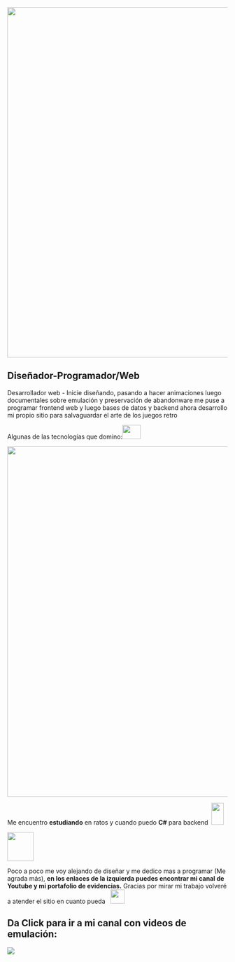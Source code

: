 <div>
 <img src= "https://lh3.googleusercontent.com/53o9e47QjbEUzYRtHA4cpTEHV9QF_lrVvisu_ckeaZpTV-iKB3qpbgJn3JdnD6P8pfynWtK1mhllzvnjkihnuR75r5YGJbCfN4plEVfA7ZALyPO5wOZIGQCqRyDjSQZcrqg99rSMceJnbWTd9jYv69jRRcbKOBtjN4qEjVcdF18LLYHeNxFVFDdLoTJl4lFk8nhPu0KH-4zvdLdhZQ_MqF7jW30WuxIErXBRWTBH0sLjzBzgzrLaLp1pQORS-LrVZVCnI1mm8vm4qFd3xSfYC7GkViAxdWpJ6ri6sxGHbDUNRIT15fqsZTIgYgbGsRN-cqrKcqNlT7rk2zPFM0rf74tIZJrZImu1nsBDaFQ88CBqsPe2sBCgh186VlXrKrU-3Hy5pkhgL-9VdmOG6f6z-aYOrMxCis6jFOUNlljdbxZYTDXsUoqFzHPeuSd0ajPL5mrQm-haSKYBvSDhXmLMbR16iyYgdqL5-OPDd_Y9tS9a2_QNrQAL9AAkEiUxQwEf8LUiA6QmNmqdsPVuAptbEo1ocA8QVLC_3D-OXn-8_InX8wp9Z0-zDzfevWYD7fxa8q-8d5kBOaZnR-z4xS-r61g3wsvy6QATJo6gByyyA0H7mjwK-SqyJSPrl6zjdmw6n5B30m_SDKN1GbBjjTMFOQpOcGfW-gCbXvLJ3OUAIIzSCbeuGrJwit4wN1oTi7Q6zhIuQG0StbmR36XrBGqVNU5BPcIpjX-0S323YdX7QdAHct1z6DVfbJqtTce2l80jUC34qrUh5d0W_uECoDko-wHjR2e4wPVjgVeCP-0uP4XrJ60yLTlINghvfr4QBTW9P3q6Xz-TQf0zX1BjCZ4-2jGu-o_ECPFD0bEolEmGdwWwOPgeYot8p4xmSLK5ODFpfcxhmF50_FCJ89NcBC4gQfqiufd6k0iAVUb_ZXvv2UEacCAn=w1280-h640-no?authuser=0" width=800 />
 
 <h2>Diseñador-Programador/Web</h2>
 
 <p>Desarrollador web - Inicie diseñando, pasando a hacer animaciones luego documentales sobre emulación y preservación de abandonware me puse a programar frontend web y luego bases de datos y backend ahora desarrollo mi propio sitio para salvaguardar el arte de los juegos retro</p>
 
 <p>Algunas de las tecnologías que domino:<img src ="https://lh3.googleusercontent.com/3i5WhcLLqhcd6I--MkaQ3PaGeUlb3MfXO5idIirohmb-9_HfE_gflLXaE6mRM9qSq6jWHcsMSi9IHWfND_Wur6qTJWUl4axqVb6KrgiNNnq0bqpp8FboGHLpc3ucff586r5v9px1FfrcfpaTp0agosXcO3ljIljbgzNyiT13MZljn9HYq5V7-YHVwKRNJr97ToaRFYyGxEN9OKLT9MQoNpm7IGBcrC1G-JabBU77R9-4OqQ81LNxr2IK9B9wFNebN7hpV-ECiUt3z-TQcD8aQNQseMidJjVWVd2IgTq6HfHpHGhXW25D1a4psFADAUJAmQpBvSLHysylABRLix-g_sSQDkrmYMA51fDZ2A1pTdvH8BTQjqi1KsbRKYxYKrVBIV7mNdtG_ZTA5DdQngEY9a5QnQYrh6O2ETL1e6tZDpF8o99k22B78rg-PbqEGSTPnY-6_5njVlVI_tfQG0oEX5xuk4O1hA6C3UNDiM01NTN1Can10n0za1DMl3cV3Inck3BoFHrty7JEq2fKB86kRyu-JtcBmZE4KHOhefei7pljpU4-NXqUHt64XltmKyDm_M-Nbt_0SsG6Evii_WAAVMXSZUAm7LmKQtz51O4LHFF2dNkVV7EPEpRI-x-LmpxHN4mxj_HvgxRdHpSgDqV2kUCHrQGZSArPFTZivwiJTbGqVLgZb13bCijxj3rpJSME4wqviBLPMkDzXaUg6ndrlcdfQ3dbGAbdvOprLDv4P6g6eTLUJy4HSSaXxLX5dwqVykEnBBF_b5CVUIrRypubEqepeSIjfO48nFtzxuqwESRinw8R5AIgdtwMiVcripO9F2YNgyi20b2nqg8S-DRtZCw1ygW0OCHw52jGY7Ae7Ud5B9peosTQXhzQETmAnx5MJvw2voRZAYTW-NJooiSGMnOaXzIJPDbtkYEo8wW1zJhj1neF=w506-h407-no?authuser=0" width=42 height=32/> </p>
<img src="https://lh3.googleusercontent.com/7JTRjryYel67Lzwq4EMJkpa__rRdoe6dC75nMPmt7qR1pvJY83xt2HV8Q_p-LkmMoc8FTKphrPoh3Pf0k0pUiu1DB8NTY0Ye7TQGyMgFET_GlDKa_aiawlEt9aPBjH8uckzuohpPad2CK523ZO4E9PREehfQNN5Ugzbbg2sdkqp96sKjoJk1RVdRWDhohnbddeZtFNK3ByCbzYOq3iUxe3DKPijPFjjK1FmTVYLytzDM93JuNqsNxpCvvsmtJBsZOiblPokR4g2Ge3qfE7y8FnIbu1KK9filGVY5G9rgMlUzPqntMcqGRS8eJkHNQM9x4DaNw98J0heXPMIcK8RH7iixBnu08oXl9jWds1LYBrN16gNFP1ZC8YphqOwiTjL5jaHtVh8m0Aw8-U0S-pVT0hmbzGyTDFmqkZK_bbKKg3WTGqE72imI0oqhC0wLYKKfTFsf5EaqSO6IUuqEn6lNPVcEIFsK98LlNi6_2zE2UOHGEjDPWC146TRHtoqcxP8NbsE2rpADB1RqFqZJ2Aq7k_OdVNR_plXJKAMNF7A7yfKUlJX6ng9utGgLQ4r5cRaOwIeRoxuxXmq07yfDMIRhA1xVwiAxuvs7Om4Ypoeels9QHDE6qWnMsXm32qgAQptFfLeIq6WEOojOdh1d48gnQy6dR8mmlrwyArKPYTu4aZTOGihXKB36j2yAnJNnAic_Hgu22mvn6OPBmYgYclrgDvTCsINqbqn_gRq7bYzBB6ZUqLt-Y897CFzdm3RQ-exh8wTPzWt6D2_ZGQkKLvhmXT93RREY8vPy3fqi_EdFKY6iMn-50AYbpL6QRbJha5NOxHqzLT6PcV4mF_ecRZ-_diKn2bvta08PcwzlcXct2-IuAEg5W6Dve0rT0LABqsYAxZVj-IU50YdJ_hOwfClKNzUnXp0F3N-kwe7yG5ncLb_jGbb0=w1600-h120-no?authuser=0" width=800 />
 
 
 <p>Me encuentro <strong>estudiando</strong> en ratos y cuando puedo <strong>C#</strong> para backend &nbsp<img src="https://lh3.googleusercontent.com/CzeHUVAL7mvbKRasqQFps02PboS9KGGgAZI6AgNCRYwQIat8OCZa8U2S4FOWpobFoFlXrBiw1zBJDaScaxK15cy8zXMOYSgS3xoF-_KJ0Ax5w3o2K425zXd9ryoDoYYTVRM_xqLEm6UnWHJ8B21A0bHbkx1APnOMYVR8mL2f_OVx5SYvJpcp_AGSxV_wnZooQF96Vlb77AtDsianySALnDupQpSv_3pCeGV7IzvgPPkJxFDUoFSehl6AkaMqMh7lIdyqKJjqxw2eM34Kf7z1Rk3kyccr9Pz3UiBXPM8ZealbCxOEfSWaGn-I8qRwBKmFX2Zh2GjT-ef5Wwfx9_qgCjxcmS_v0o4bFwVvfn2TclpQ3Od_Tarzx28aeBukIqWRT_jcKgBhZoRexXJ7H3__RWGb-T8ZottQAcLyPpTLdxBhmdX0RSQKJwmEqZ0eMMyTXP-fLQHMxPETp0jMYZ0RKKutiTl037fC6gQ5-fyCCSnEkkk66JS6K9E6lwMDiFmLxqRMSholin3_C_ZHQOznx6kXnbil-Up53drbbjbN18PNjgfNAInim6Y6mPkZarXXrL6NwuZqJ0418sLcxSfNFPNKfO5XkIeyeiMhzzuiyxxJDkC96zhjYD5AvXypEQZdIgGhf3IrO-Urhn6tAUchR0U6dNgIoxR6JJqvjmLM3gTozhJPDNiIuLma42KSbP4Txoc7Wvx-XIKgGdKGw1PDuiyW-WTxFcBlbEnWiNachzf6mut8JwAA1q1wHdlN-0XhsaWOBjZgy2LU4sk7j58x1iyDJdNEdk-syCz2DcXzIiVd8g6CCLdFI7T3dw7bFIcalP9zcf72XsEtw10PCq1En3lRnDw1lrT6_BrkQTwX6vuJr_J1LmyfpcbmqIQR0jLVvO2flI_MiYSV22FpgTF7o_VqC7Yec__m0dZke7JMDsOpFLzo=w280-h508-no?authuser=0" width=28 height=50/></p>
 
 <img src ="https://lh3.googleusercontent.com/dikpmcJ0zTrmu6D7D98QOUP7YU0M25QovTkjeewaBmd6mXIh99o_-LRusA78U82hI7d7lP4GDNNFJL0NUawMO9E2xoNNlMewAIz4r_uMmhNLGYISv5we9DEkMRXPB-EJ2z-lsr0Yc5gvgBcNwLzYJkyiyIJM9plKw5SN98MB3YO_FNxccUwYNDjSuVM7aQ1ePoOPcgvgtf439WobPhKSqlWCb2HJGC0CxzCt2uJ0HioMjyZJAr41cyIgodAbV6MiLHpXZQf6fpPODu1q6w8FMyFI3cRCZi-rqhm6P9j3M9LfNzo40sMqYRpR2g1qARdke7XUpEGJexYpmnxP9mLX_gjFOpELaMVgF4emBWaEM6FBsRV8KWoQHx-B6X3pegXZQbpUQSmQKfgB5LLhMZ1-8TxBAsk14NSG1SxXWJJ0bhd0Dh3o1Rf6rO6VlLkbfMiunVeDKp444TGDTmdHd4mCF5rFyxyjrL3ytUUCf7rCDRkW58VkKHhRivP5mZM6RvhJBwy6jGTtKmSB0TRYZvKmYCmmFXjMVbSlib2xFtWpxSD1eEfm1zScVH8gOIu6LctyFlg8PsJfUFOr-xLE7P8VFZEvbzmWz4B7AbmFnwV6ox6dEjeo4HCZRTRtxXEbxhIKGFAL2wN5YhFPfierwwijH2ruprOgBouKh84r_hNZt8s7E4B7LPE5S2TxiO6NtdZ2-koXVR8VQRoc3duBHUxHAFJv68X-wRgTFHZPFXwe2XZXcf4fzI4C19UIS8SE21BDOSxrLIDG6ChvtJ0-Lba9yu4byQdNlyKjEG7DbZEVHBNIh4QHmVwXGzPcX3LnmeJqs0eB8Y0e7hSdk6iVoOfSjLCCHn0RxsMuqT6qDpMOYleMKvJsAGxpcrTjNXZGygrTT0m3DEgM3Ls_NslTZsliy2eImJ5NUPeNJz-vXjjRMuHaFtu4=w108-h125-no?authuser=0" width=60 height=66 /> 
 
 
 <p>Poco a poco me voy alejando de diseñar y me dedico mas a programar (Me agrada más), <strong>en los enlaces de la izquierda puedes encontrar mi canal de Youtube y mi portafolio de evidencias.</strong> Gracias por mirar mi trabajo volveré a atender el sitio en cuanto pueda &nbsp <img src="https://lh3.googleusercontent.com/bbwurHtdVNmSh6xNSQv9jmVP9TON98ip8pF4nN3IUJska-jbBCzQUmmQuRxCl1Sjh9pU71yy-JAqxwozEByPaek9QABSZ2ZcTEwPRCQAfT63_6PvE6fW4eQZxZYLg3imZilQfU0BP6t5118Yon_vtzOythyWvcqA-IiDzL8y2G3KihMSPQU6oUnthNAUjb8Xz3VOblfasLh0tGdgZ5Mi_40a0wOIUWe4Zg5Q6iP0n44RK8OfazO8bensjeUwZadS8AqYqiYHh5bn0KRVmYDl3OM0OsZqkpBHDFGc6RBzi3PsDz-0Y8vdvkBWy82SkqY3jGGJ6v9a_R9BGH3rp9GBSPdDfQO45G14EXv7JDrnvOYeRf4dD7dlNhWlg-T-xNz7ogMFgqcPezfbuPF4sZlRf-RAP-lDqt061nYSA5nM8yJ1v2JjgwW4I4nlpnJ9IorKDL5vTY3-AeNzT2HxVGdVIiubge1LBezZgTyn39T7w4tH-XLsSfTnDDpR7Ms7gv6i9_O8wp29JVOoAQ2t9rUylVzxwvDTZ7--JWNjSUuBj5ATQZDXwRkd5hXbMWKZPCFXN4ynwfmFIn6_R0LM7kHcivJX1vsu0qH1n9_4vQVxYLQZdBrK1N0f_bXRWQMkVsUBj4P-lOgFt7AEyteiq4CeeLXAdou_xw3Nv5S7RaTO_ISJctirwwWFJqBQfnNprA2awl7E2ToSt91A5Cps1dRMGISmKyHLReQOlpMoRZTku-IE5Va0WKs6qYWGJ6hWjVc3FzMURPr0T7zqTzNoTe-z_LJHKJ20bquSofFdoVfxYt_eZm2s3CmRIMm7gGmV5Bcv2XDDh9N9TdXLmUtiHCzK8cOmmsIOLsEmMcAFVUpdbZAWECAaiaK7bn0sqxOtJw_m9XvzbY9oDSQcyPaQbDYbBRgr_LUVIBMHTrTaCyS_piaeBzSJ=w450-h439-no?authuser=0" width=32 height=32 /></p>
 
 
 <h2><strong>Da Click para ir a mi canal con videos de emulación:</strong></h2> <a href="https://www.youtube.com/@nullzero3897"><img src="https://lh3.googleusercontent.com/nmmuIsOhP9WwSs7D8fu0MYZNaUcUL23_wpcM3ltyFoYaN02bO9shdwMuOBPO_ClmBkNvrOj_oH4S46zV5_996EMtSKzVnLpb3UL9_5pq71wW6RznuCfRi_YAul2hSS8HQD-tnFJQFW3R0rU91MmgRTPnDCS3OSIVMCQ6FYLEVzO3zKMoNvbpAhIQE3DoHrFlD01uD2oa5Y8UXv5qxzi3IhaaiB3AkzYG3iRbmJ_gjaG5ul4PVG8eKvYRtFk3V_hjREuWaISLwrsRe1njMyuSWCC_Sr6JxHDl-fODMyY3Ta6jeHWrallgLG5WfQWNMApihFnfd4EhNzqQXzGrzj7n4xRFLkvRDCoGY6pPOFpBCnYYEe0N4WDvlKpJM2iSLVg4ecwbFIX_bFpnh5M34lqO_lfh0hC_4lc4YecN5BMgaKb36hLSqUW47oN3eIy-F1R3ogyPrLnhlgWhskyHKyvYV8M9e-Gy01lNNtGuI_1SAfEPvqN28yDMjjl0dRkVCwANdoQyk7fgRwq-fHht9CcxAaxu4B8NAS15PeNChPyHS6C_yhVukhVKcaLXLl2iS4iv7ja6QIpNT5Hl5OMzBNDXaKe9SVqA4hNagL8LY3GmB9c_JQsW44SlmCrq6hwLSyxqlmSvcEVaw93GNptKptAEcA-MvYFyQ5P7pVPoafO6hh7Od41j0xCuNMsvXMIfbt2JcL-L1brZV7-ys9Ei7wtW1hyLkMc7t-g-UcLbqk_ezYzgg8_GMZ162PY3NKof1kN8c5JChIRoO8T2KO1fAoRrBAEaDkjnM9Mc2lc9x-Qk9QH2GpXfxY_8tsRhOA_nmaKVouHvTntMnoqXx6bOjpQeoMGSL44M8hfq5Y-5hlrWwdmQV2TSRY8GCEcR-VqJGD8kuok2s2JrF4VHR8-EjTkGalcqF-CFICnqky9LKNpa-lS0Cf05=w1600-h298-no?authuser=0" /></a>
</div>
  
  
